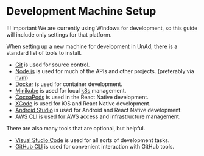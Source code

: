 # Development Machine Setup

!!! important
    We are currently using Windows for development, so this guide will include only settings for that platform.

When setting up a new machine for development in UnAd, there is a standard list of tools to install.

- [Git](https://git-scm.com/) is used for source control.
- [Node.js](https://nodejs.org/en) is used for much of the APIs and other projects. (preferably via [nvm](https://github.com/nvm-sh/nvm))
- [Docker](https://www.docker.com/) is used for container development.
- [Minikube](https://minikube.sigs.k8s.io/docs/start/) is used for local [k8s](https://kubernetes.io/) management.
- [CocoaPods](https://guides.cocoapods.org/using/getting-started.html) is used in the React Native development.
- [XCode](https://developer.apple.com/xcode/) is used for iOS and React Native development.
- [Android Studio](https://developer.android.com/studio) is used for Android and React Native development.
- [AWS CLI](https://formulae.brew.sh/formula/awscli) is used for AWS access and infrastructure management.

There are also many tools that are optional, but helpful.

- [Visual Studio Code](https://code.visualstudio.com/) is used for all sorts of development tasks.
- [GitHub CLI](https://cli.github.com/) is used for convenient interaction with GitHub tools.



